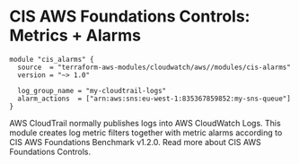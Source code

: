 # CIS AWS Foundations Controls: Metrics + Alarms

```
module "cis_alarms" {
  source  = "terraform-aws-modules/cloudwatch/aws//modules/cis-alarms"
  version = "~> 1.0"

  log_group_name = "my-cloudtrail-logs"
  alarm_actions  = ["arn:aws:sns:eu-west-1:835367859852:my-sns-queue"]
}
```

AWS CloudTrail normally publishes logs into AWS CloudWatch Logs. This module creates log metric filters together with metric alarms according to CIS AWS Foundations Benchmark v1.2.0. Read more about CIS AWS Foundations Controls.
